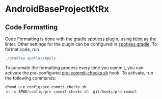 # AndroidBaseProjectKtRx

## Code Formatting
Code Formatting is done with the gradle spotless plugin, using [ktlint](https://github.com/pinterest/ktlint) as the linter. Other settings for the plugin can be configured in [spotless.gradle](spotless.gradle). To format code, run

```gradle
./gradlew spotlessApply
```
To automate the formatting process every time you commit, you can activate the pre-configured [pre-commit-checks.sh](https://github.com/replace/me) hook. To activate, run the following commands:

```gradle
chmod u+x config/pre-commit-checks.sh
ln -s $PWD/config/pre-commit-checks.sh .git/hooks/pre-commit
```